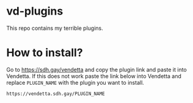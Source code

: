 # vd-plugins
This repo contains my terrible plugins.

# How to install?
Go to https://sdh.gay/vendetta and copy the plugin link and paste it into Vendetta.
If this does not work paste the link below into Vendetta and replace `PLUGIN_NAME` with the plugin you want to install.

`https://vendetta.sdh.gay/PLUGIN_NAME`

